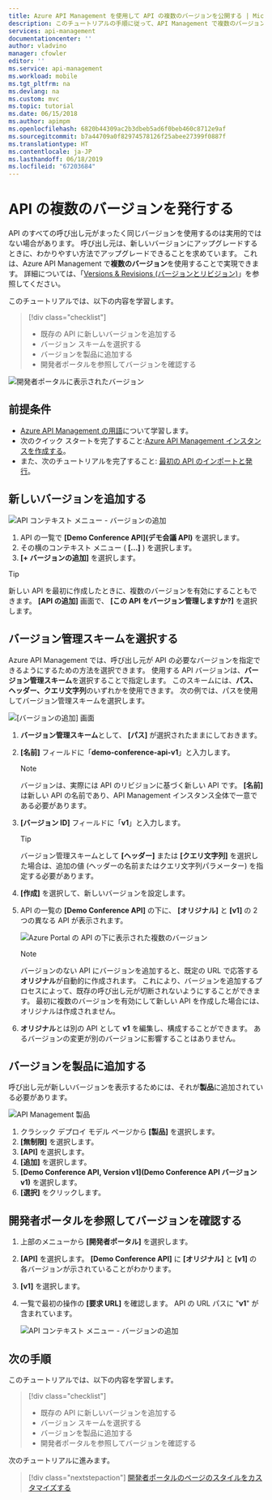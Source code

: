 ```yaml
---
title: Azure API Management を使用して API の複数のバージョンを公開する | Microsoft Docs
description: このチュートリアルの手順に従って、API Management で複数のバージョンを公開する方法を学びます。
services: api-management
documentationcenter: ''
author: vladvino
manager: cfowler
editor: ''
ms.service: api-management
ms.workload: mobile
ms.tgt_pltfrm: na
ms.devlang: na
ms.custom: mvc
ms.topic: tutorial
ms.date: 06/15/2018
ms.author: apimpm
ms.openlocfilehash: 6820b44309ac2b3dbeb5ad6f0beb460c8712e9af
ms.sourcegitcommit: b7a44709a0f82974578126f25abee27399f0887f
ms.translationtype: HT
ms.contentlocale: ja-JP
ms.lasthandoff: 06/18/2019
ms.locfileid: "67203684"
---
```

# <a name="publish-multiple-versions-of-your-api"></a>API の複数のバージョンを発行する 

API のすべての呼び出し元がまったく同じバージョンを使用するのは実用的ではない場合があります。 呼び出し元は、新しいバージョンにアップグレードするときに、わかりやすい方法でアップグレードできることを求めています。 これは、Azure API Management で**複数のバージョン**を使用することで実現できます。 詳細については、「[Versions & Revisions (バージョンとリビジョン)](https://blogs.msdn.microsoft.com/apimanagement/2017/09/14/versions-revisions/)」を参照してください。

このチュートリアルでは、以下の内容を学習します。

> [!div class="checklist"]
> * 既存の API に新しいバージョンを追加する
> * バージョン スキームを選択する
> * バージョンを製品に追加する
> * 開発者ポータルを参照してバージョンを確認する

![開発者ポータルに表示されたバージョン](media/api-management-getstarted-publish-versions/azure_portal.PNG)

## <a name="prerequisites"></a>前提条件

+ [Azure API Management の用語](api-management-terminology.md)について学習します。
+ 次のクイック スタートを完了すること:[Azure API Management インスタンスを作成する](get-started-create-service-instance.md)。
+ また、次のチュートリアルを完了すること: [最初の API のインポートと発行](import-and-publish.md)。

## <a name="add-a-new-version"></a>新しいバージョンを追加する

![API コンテキスト メニュー - バージョンの追加](media/api-management-getstarted-publish-versions/AddVersionMenu.png)

1. API の一覧で **[Demo Conference API]\(デモ会議 API\)** を選択します。
2. その横のコンテキスト メニュー ( **[...]** ) を選択します。
3. **[+ バージョンの追加]** を選択します。

> [!TIP]
> 新しい API を最初に作成したときに、複数のバージョンを有効にすることもできます。 **[API の追加]** 画面で、 **[この API をバージョン管理しますか?]** を選択します。

## <a name="choose-a-versioning-scheme"></a>バージョン管理スキームを選択する

Azure API Management では、呼び出し元が API の必要なバージョンを指定できるようにするための方法を選択できます。 使用する API バージョンは、**バージョン管理スキーム**を選択することで指定します。 このスキームには、**パス、ヘッダー、クエリ文字列**のいずれかを使用できます。 次の例では、パスを使用してバージョン管理スキームを選択します。

![[バージョンの追加] 画面](media/api-management-getstarted-publish-versions/AddVersion.PNG)

1. **バージョン管理スキーム**として、 **[パス]** が選択されたままにしておきます。
2. **[名前]** フィールドに「**demo-conference-api-v1**」と入力します。

    > [!NOTE]
    > バージョンは、実際には API のリビジョンに基づく新しい API です。 **[名前]** は新しい API の名前であり、API Management インスタンス全体で一意である必要があります。

3. **[バージョン ID]** フィールドに「**v1**」と入力します。

    > [!TIP]
    > バージョン管理スキームとして **[ヘッダー]** または **[クエリ文字列]** を選択した場合は、追加の値 (ヘッダーの名前またはクエリ文字列パラメーター) を指定する必要があります。

4. **[作成]** を選択して、新しいバージョンを設定します。
5. API の一覧の **[Demo Conference API]** の下に、 **[オリジナル]** と **[v1]** の 2 つの異なる API が表示されます。

    ![Azure Portal の API の下に表示された複数のバージョン](media/api-management-getstarted-publish-versions/VersionList.PNG)

    > [!Note]
    > バージョンのない API にバージョンを追加すると、既定の URL で応答する**オリジナル**が自動的に作成されます。 これにより、バージョンを追加するプロセスによって、既存の呼び出し元が切断されないようにすることができます。 最初に複数のバージョンを有効にして新しい API を作成した場合には、オリジナルは作成されません。

6. **オリジナル**とは別の API として **v1** を編集し、構成することができます。 あるバージョンの変更が別のバージョンに影響することはありません。

## <a name="add-the-version-to-a-product"></a>バージョンを製品に追加する

呼び出し元が新しいバージョンを表示するためには、それが**製品**に追加されている必要があります。

![API Management 製品](media/api-management-getstarted-publish-versions/08-AddMultipleVersions-03-AddVersionToProduct.png)

1. クラシック デプロイ モデル ページから **[製品]** を選択します。
2. **[無制限]** を選択します。
3. **[API]** を選択します。
4. **[追加]** を選択します。
5. **[Demo Conference API, Version v1]\(Demo Conference API バージョン v1)** を選択します。
6. **[選択]** をクリックします。

## <a name="browse-the-developer-portal-to-see-the-version"></a>開発者ポータルを参照してバージョンを確認する

1. 上部のメニューから **[開発者ポータル]** を選択します。
2. **[API]** を選択します。 **[Demo Conference API]** に **[オリジナル]** と **[v1]** の各バージョンが示されていることがわかります。
3. **[v1]** を選択します。
4. 一覧で最初の操作の **[要求 URL]** を確認します。 API の URL パスに "**v1**" が含まれています。

    ![API コンテキスト メニュー - バージョンの追加](media/api-management-getstarted-publish-versions/developer_portal.png)

## <a name="next-steps"></a>次の手順

このチュートリアルでは、以下の内容を学習します。

> [!div class="checklist"]
> * 既存の API に新しいバージョンを追加する
> * バージョン スキームを選択する 
> * バージョンを製品に追加する
> * 開発者ポータルを参照してバージョンを確認する

次のチュートリアルに進みます。

> [!div class="nextstepaction"]
> [開発者ポータルのページのスタイルをカスタマイズする](api-management-customize-styles.md)